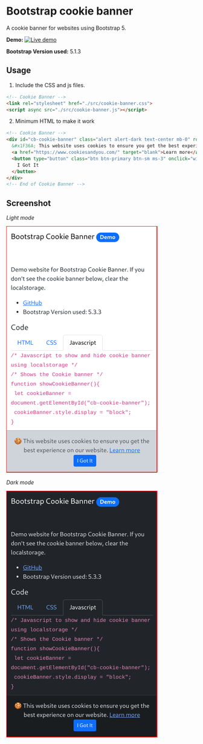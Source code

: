 # Bootstrap cookie banner

A cookie banner for websites using Bootstrap 5.

**Demo:** [![Live demo](https://img.shields.io/badge/view-Live%20Demo-blue.svg?style=flat-square&logo=microsoft%20edge)](https://kolappannathan.github.io/bootstrap-cookie-banner/)

**Bootstrap Version used:** 5.1.3

## Usage

 1. Include the CSS and js files.
 
```html
<!-- Cookie Banner -->
<link rel="stylesheet" href="./src/cookie-banner.css">
<script async src="./src/cookie-banner.js"></script>
```
 2. Minimum HTML to make it work

```html
<!-- Cookie Banner -->
<div id="cb-cookie-banner" class="alert alert-dark text-center mb-0" role="alert">
  &#x1F36A; This website uses cookies to ensure you get the best experience on our website.
  <a href="https://www.cookiesandyou.com/" target="blank">Learn more</a>
  <button type="button" class="btn btn-primary btn-sm ms-3" onclick="window.cb_hideCookieBanner()">
    I Got It
  </button>
</div>
<!-- End of Cookie Banner -->
```

## Screenshot

*Light mode*

![Demo image](./demo/light-mode.png)

*Dark mode*

![Demo image](./demo/dark-mode.png)
